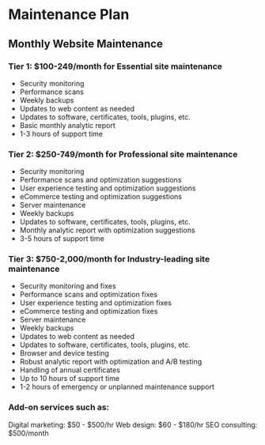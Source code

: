 # Maintenance Plan

## Monthly Website Maintenance

### Tier 1: $100-249/month for Essential site maintenance

- Security monitoring
- Performance scans
- Weekly backups
- Updates to web content as needed
- Updates to software, certificates, tools, plugins, etc.
- Basic monthly analytic report
- 1-3 hours of support time

### Tier 2: $250-749/month for Professional site maintenance

- Security monitoring
- Performance scans and optimization suggestions
- User experience testing and optimization suggestions
- eCommerce testing and optimization suggestions
- Server maintenance
- Weekly backups
- Updates to software, certificates, tools, plugins, etc.
- Monthly analytic report with optimization suggestions
- 3-5 hours of support time

### Tier 3: $750-2,000/month for Industry-leading site maintenance

- Security monitoring and fixes
- Performance scans and optimization fixes
- User experience testing and optimization fixes
- eCommerce testing and optimization fixes
- Server maintenance
- Weekly backups
- Updates to web content as needed
- Updates to software, certificates, tools, plugins, etc.
- Browser and device testing
- Robust analytic report with optimization and A/B testing
- Handling of annual certificates
- Up to 10 hours of support time
- 1-2 hours of emergency or unplanned maintenance support

### Add-on services such as:

Digital marketing: $50 - $500/hr
Web design: $60 - $180/hr
SEO consulting: $500/month
